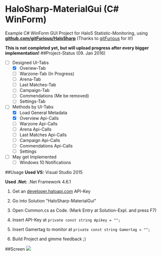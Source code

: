 # HaloSharp-MaterialGui (C# WinForm)

Example C# WinForm GUI Project for Halo5 Statistic-Monitoring, using **[github.com/gitFurious/HaloSharp](https://github.com/gitFurious/HaloSharp)** (Thanks to [gitFurious](https://github.com/gitFurious) for it!)

**This is not completed yet, but will upload progress after every bigger implementation!**
##Project-Status (09. Jan 2016)
- [ ] Designed UI-Tabs
    - [X] Overiew-Tab
    - [ ] Warzone-Tab (In Progress)
    - [ ] Arena-Tab
    - [ ] Last Matches-Tab
    - [ ] Campaign-Tab
    - [ ] Commendations (Me be removed)
    - [ ] Settings-Tab
- [ ] Methods by UI-Tabs
	- [X] Load General Metadata
	- [X] Overview Api-Calls
	- [ ] Warzone Api-Calls
	- [ ] Arena Api-Calls
	- [ ] Last Matches Api-Calls
	- [ ] Campaign Api-Calls
	- [ ] Commendations Api-Calls
	- [ ] Settings
- [ ] May get Implemented
	- [ ] Windows 10 Notifications

##Usage
**Used VS:** Visual Studio 2015

**Used .Net:** .Net Framework 4.6.1

1. Get an [developer.haloapi.com](https://developer.haloapi.com) API-Key

2. Go into Solution "HaloSharp-MaterialGui"

3. Open Common.cs as Code. (Mark Entry at Solution-Expl. and press F7)

4. Insert API-Key at ``private const string Apikey = "";``

5. Insert Gamertag to monitor at ``private const string Gamertag = "";``

6. Build Project and gimme feedback ;)

##Screen
![](http://i.imgur.com/N5dKVPH.png)